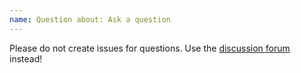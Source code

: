 ```yaml
---
name: Question about: Ask a question
---
```


Please do not create issues for questions. Use
the [discussion forum](https://github.com/Netflix/dgs-framework/discussions) instead!